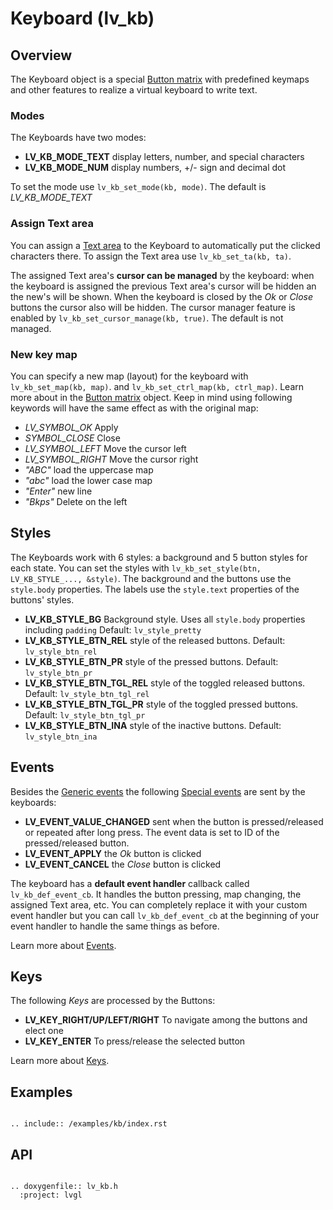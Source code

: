 # Keyboard (lv_kb)

## Overview

The Keyboard object is a special [Button matrix](/object-types/btnm) with predefined keymaps and other features to realize a virtual keyboard to write text. 

### Modes
The Keyboards have two modes:
- **LV_KB_MODE_TEXT** display letters, number, and special characters
- **LV_KB_MODE_NUM** display numbers, +/- sign and decimal dot

To set the mode use `lv_kb_set_mode(kb, mode)`. The default is  _LV_KB_MODE_TEXT_

### Assign Text area
You can assign a [Text area](/object-types/ta) to the Keyboard to automatically put the clicked characters there. 
To assign the Text area use `lv_kb_set_ta(kb, ta)`.

The assigned Text area's **cursor can be managed** by the keyboard: when the keyboard is assigned the previous Text area's cursor will be hidden an the new's will be shown. 
When the keyboard is closed by the *Ok* or *Close* buttons the cursor also will be hidden. The cursor manager feature is enabled by `lv_kb_set_cursor_manage(kb, true)`. The default is not managed.


### New key map
You can specify a new map (layout) for the keyboard with `lv_kb_set_map(kb, map)`. and `lv_kb_set_ctrl_map(kb, ctrl_map)`. 
Learn more about in the [Button matrix](/object-types/btnm) object.
Keep in mind using following keywords will have the same effect as with the original map:  
- *LV_SYMBOL_OK* Apply
- *SYMBOL_CLOSE* Close
- *LV_SYMBOL_LEFT* Move the cursor left
- *LV_SYMBOL_RIGHT* Move the cursor right
- *"ABC"* load the uppercase map
- *"abc"* load the lower case map
- *"Enter"* new line
- *"Bkps"* Delete on the left

## Styles

The Keyboards work with 6 styles: a background and 5 button styles for each state. 
You can set the styles with `lv_kb_set_style(btn, LV_KB_STYLE_..., &style)`. 
The background and the buttons use the `style.body` properties. 
The labels use the `style.text` properties of the buttons' styles.

- **LV_KB_STYLE_BG** Background style. Uses all `style.body` properties including `padding` Default: `lv_style_pretty`
- **LV_KB_STYLE_BTN_REL** style of the released  buttons. Default: `lv_style_btn_rel`
- **LV_KB_STYLE_BTN_PR** style of the pressed buttons. Default: `lv_style_btn_pr`
- **LV_KB_STYLE_BTN_TGL_REL** style of the toggled released  buttons. Default: `lv_style_btn_tgl_rel`
- **LV_KB_STYLE_BTN_TGL_PR** style of the toggled pressed  buttons. Default: `lv_style_btn_tgl_pr`
- **LV_KB_STYLE_BTN_INA** style of the inactive  buttons. Default: `lv_style_btn_ina`

## Events
Besides the [Generic events](/overview/event.html#generic-events) the following [Special events](/overview/event.html#special-events) are sent by the keyboards:
 - **LV_EVENT_VALUE_CHANGED** sent when the button is pressed/released or repeated after long press. The event data is set to ID of the pressed/released button.
 - **LV_EVENT_APPLY** the *Ok* button is clicked 
 - **LV_EVENT_CANCEL** the *Close* button is clicked
 
The keyboard has a **default event handler** callback called `lv_kb_def_event_cb`. 
It handles the button pressing, map changing, the assigned Text area, etc. 
You can completely replace it with your custom event handler but you can call `lv_kb_def_event_cb` at the beginning of your event handler to handle the same things as before.
 
Learn more about [Events](/overview/event).

## Keys

The following *Keys* are processed by the Buttons:
- **LV_KEY_RIGHT/UP/LEFT/RIGHT** To navigate among the buttons and elect one
- **LV_KEY_ENTER** To press/release the selected button 

Learn more about [Keys](/overview/indev).


## Examples


```eval_rst

.. include:: /examples/kb/index.rst

```

## API 

```eval_rst

.. doxygenfile:: lv_kb.h
  :project: lvgl
        
```
